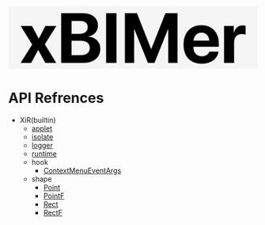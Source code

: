 <p align='center'>
<img src='../_images/logo.png' width='512px'/>
</p>

# API Refrences

- XiR(builtin)
  - [applet](./XiR/applet.md)
  - [isolate](./XiR/isolate.md)
  - [logger](./XiR/logger.md)
  - [runtime](./XiR/runtime.md)
  - hook
    - [ContextMenuEventArgs](./XiR/hook/ContextMenuEventArgs.md)
  - shape
    - [Point](./XiR/shape/Point.md)
    - [PointF](./XiR/shape/PointF.md)
    - [Rect]()
    - [RectF]()
